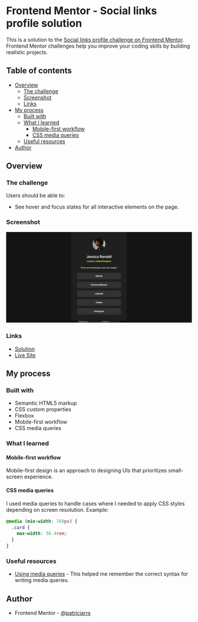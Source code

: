 # Frontend Mentor - Social links profile solution

This is a solution to the [Social links profile challenge on Frontend Mentor](https://www.frontendmentor.io/challenges/social-links-profile-UG32l9m6dQ). Frontend Mentor challenges help you improve your coding skills by building realistic projects.

## Table of contents

- [Overview](#overview)
  - [The challenge](#the-challenge)
  - [Screenshot](#screenshot)
  - [Links](#links)
- [My process](#my-process)
  - [Built with](#built-with)
  - [What I learned](#what-i-learned)
    - [Mobile-first workflow](#mobile-first-workflow)
    - [CSS media queries](#css-media-queries)
  - [Useful resources](#useful-resources)
- [Author](#author)

## Overview

### The challenge

Users should be able to:

- See hover and focus states for all interactive elements on the page.

### Screenshot

![Screenshot](./screenshot.png)

### Links

- [Solution](https://github.com/patriciarrs/Frontend-Mentor-Social-Links-Profile)
- [Live Site](https://patriciarrs.github.io/Frontend-Mentor-Social-Links-Profile/)

## My process

### Built with

- Semantic HTML5 markup
- CSS custom properties
- Flexbox
- Mobile-first workflow
- CSS media queries

### What I learned

#### Mobile-first workflow

Mobile-first design is an approach to designing UIs that prioritizes small-screen experience.

#### CSS media queries

I used media queries to handle cases where I needed to apply CSS styles depending on screen resolution.
Example:

```css
@media (min-width: 769px) {
  .card {
    max-width: 38.4rem;
  }
}
```

### Useful resources

- [Using media queries](https://developer.mozilla.org/en-US/docs/Web/CSS/CSS_media_queries/Using_media_queries) - This helped me remember the correct syntax for writing media queries.

## Author

- Frontend Mentor - [@patriciarrs](https://www.frontendmentor.io/profile/patriciarrs)

